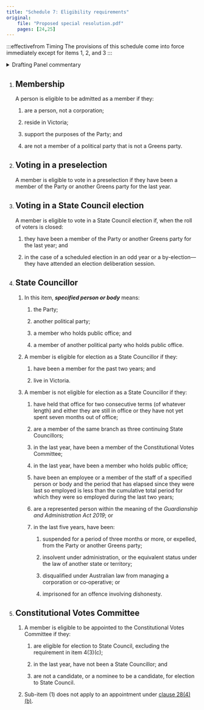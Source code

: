 ```yaml
---
title: "Schedule 7: Eligibility requirements"
original:
    file: "Proposed special resolution.pdf"
    pages: [24,25]
---
```


:::effectivefrom Timing
The provisions of this schedule come into force
immediately except for items 1, 2, and 3
:::

<details>

<summary>Drafting Panel commentary</summary>

See boxes under Parts 3, 4 and 5.

</details>

1. ## Membership

    <ClauseAnnotation effectivefrom="on 1 February 2022" /> A person is eligible to be admitted as a member if they:

    1.  are a person, not a corporation;

    2.  reside in Victoria;

    3.  support the purposes of the Party; and

    4.  are not a member of a political party that is not a Greens party.



2. ## Voting in a preselection

    <ClauseAnnotation effectivefrom="on 1 February 2022" /> A member is eligible to vote in a preselection if they have been a
    member of the Party or another Greens party for the last year.

3. ## Voting in a State Council election

    <ClauseAnnotation effectivefrom="on 1 February 2022" /> A member is eligible to vote in a State Council election if, when the
    roll of voters is closed:

    1.  they have been a member of the Party or another Greens party for the
    last year; and

    2.  in the case of a scheduled election in an odd year or a
    by-election—they have attended an election deliberation session.



4. ## State Councillor

    1.  In this item, ***specified person or body*** means:

        <subclause-letters>

        1.  the Party;

        2.  another political party;

        3.  a member who holds public office; and

        4.  a member of another political party who holds public office.

        </subclause-letters>

    2.  A member is eligible for election as a State Councillor if they:

        <subclause-letters>

        1.  have been a member for the past two years; and

        2.  live in Victoria.

        </subclause-letters>

    3.  A member is not eligible for election as a State Councillor if
        they:

        <subclause-letters>

        1.  have held that office for two consecutive terms (of whatever
            length) and either they are still in office or they have not
            yet spent seven months out of office;

        2.  are a member of the same branch as three continuing State
            Councillors;

        3.  in the last year, have been a member of the Constitutional
            Votes Committee;

        4.  in the last year, have been a member who holds public
            office;

        5.  have been an employee or a member of the staff of a
            specified person or body and the period that has elapsed
            since they were last so employed is less than the cumulative
            total period for which they were so employed during the last
            two years;

        6.  are a represented person within the meaning of the
            *Guardianship and Administration Act 2019*; or

        7.  in the last five years, have been:

            1.  suspended for a period of three months or more, or
                expelled, from the Party or another Greens party;

            2.  insolvent under administration, or the equivalent status
                under the law of another state or territory;

            3.  disqualified under Australian law from managing a
                corporation or co‑operative; or

            4.  imprisoned for an offence involving dishonesty.

        </subclause-letters>

5. ## Constitutional Votes Committee

    1.  A member is eligible to be appointed to the Constitutional Votes
        Committee if they:

        <subclause-letters>

        1.  are eligible for election to State Council, excluding the
            requirement in item 4(3)(c);

        2.  in the last year, have not been a State Councillor; and

        3.  are not a candidate, or a nominee to be a candidate, for
            election to State Council.

        </subclause-letters>

    2.  Sub-item (1) does not apply to an appointment under
        [clause 28(4)(b)](./04-constitutional-votes-committee.md#28.4.b).


